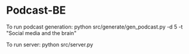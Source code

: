 # Podcast-BE

To run podcast generation:
python src/generate/gen_podcast.py -d 5 -t "Social media and the brain"

To run server:
python src/server.py
